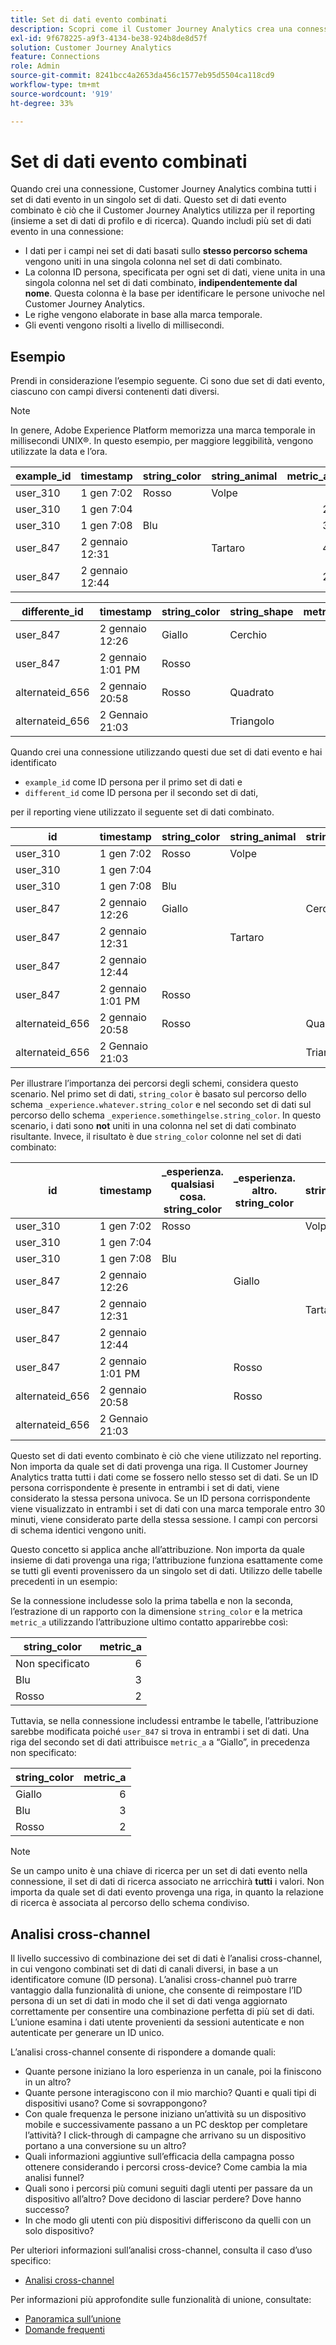 ```yaml
---
title: Set di dati evento combinati
description: Scopri come il Customer Journey Analytics crea una connessione combinando set di dati.
exl-id: 9f678225-a9f3-4134-be38-924b8de8d57f
solution: Customer Journey Analytics
feature: Connections
role: Admin
source-git-commit: 8241bcc4a2653da456c1577eb95d5504ca118cd9
workflow-type: tm+mt
source-wordcount: '919'
ht-degree: 33%

---
```



# Set di dati evento combinati

Quando crei una connessione, Customer Journey Analytics combina tutti i set di dati evento in un singolo set di dati. Questo set di dati evento combinato è ciò che il Customer Journey Analytics utilizza per il reporting (insieme a set di dati di profilo e di ricerca). Quando includi più set di dati evento in una connessione:

* I dati per i campi nei set di dati basati sullo **stesso percorso schema** vengono uniti in una singola colonna nel set di dati combinato.
* La colonna ID persona, specificata per ogni set di dati, viene unita in una singola colonna nel set di dati combinato, **indipendentemente dal nome**. Questa colonna è la base per identificare le persone univoche nel Customer Journey Analytics.
* Le righe vengono elaborate in base alla marca temporale.
* Gli eventi vengono risolti a livello di millisecondi.

## Esempio

Prendi in considerazione l’esempio seguente. Ci sono due set di dati evento, ciascuno con campi diversi contenenti dati diversi.

>[!NOTE]
>
>In genere, Adobe Experience Platform memorizza una marca temporale in millisecondi UNIX®. In questo esempio, per maggiore leggibilità, vengono utilizzate la data e l’ora.

| example_id | timestamp | string_color | string_animal | metric_a |
| --- | --- | --- | --- | ---: |
| user_310 | 1 gen 7:02 | Rosso | Volpe | |
| user_310 | 1 gen 7:04 | | | 2 |
| user_310 | 1 gen 7:08 | Blu | | 3 |
| user_847 | 2 gennaio 12:31 | | Tartaro | 4 |
| user_847 | 2 gennaio 12:44 | | | 2 |

| differente_id | timestamp | string_color | string_shape | metric_b |
| --- | --- | --- | --- | ---: |
| user_847 | 2 gennaio 12:26 | Giallo | Cerchio | 8,5 |
| user_847 | 2 gennaio 1:01 PM | Rosso | | |
| alternateid_656 | 2 gennaio 20:58 | Rosso | Quadrato | 4.2 |
| alternateid_656 | 2 Gennaio 21:03 | | Triangolo | 3,1 |

Quando crei una connessione utilizzando questi due set di dati evento e hai identificato

* `example_id` come ID persona per il primo set di dati e
* `different_id` come ID persona per il secondo set di dati,

per il reporting viene utilizzato il seguente set di dati combinato.

| id | timestamp | string_color | string_animal | string_shape | metric_a | metric_b |
| --- | --- | --- | --- | --- | ---: | ---: |
| user_310 | 1 gen 7:02 | Rosso | Volpe | | | |
| user_310 | 1 gen 7:04 | | | | 2 | |
| user_310 | 1 gen 7:08 | Blu | | | 3 | |
| user_847 | 2 gennaio 12:26 | Giallo | | Cerchio | | 8,5 |
| user_847 | 2 gennaio 12:31 | | Tartaro | | 4 | |
| user_847 | 2 gennaio 12:44 | | | | 2 | |
| user_847 | 2 gennaio 1:01 PM | Rosso | | | | |
| alternateid_656 | 2 gennaio 20:58 | Rosso | | Quadrato | | 4.2 |
| alternateid_656 | 2 Gennaio 21:03 | | | Triangolo | | 3,1 |

Per illustrare l’importanza dei percorsi degli schemi, considera questo scenario. Nel primo set di dati, `string_color` è basato sul percorso dello schema `_experience.whatever.string_color` e nel secondo set di dati sul percorso dello schema `_experience.somethingelse.string_color`. In questo scenario, i dati sono **not** uniti in una colonna nel set di dati combinato risultante. Invece, il risultato è due `string_color` colonne nel set di dati combinato:

| id | timestamp | _esperienza.<br/>qualsiasi cosa.<br/>string_color | _esperienza.<br/>altro.<br/>string_color | string_animal | string_shape | metric_a | metric_b |
| --- | --- | --- | --- | --- | --- | ---: | ---:|
| user_310 | 1 gen 7:02 | Rosso | | Volpe | | | |
| user_310 | 1 gen 7:04 | | | | | 2 | |
| user_310 | 1 gen 7:08 | Blu | | | | 3 | |
| user_847 | 2 gennaio 12:26 | | Giallo | | Cerchio | | 8,5 |
| user_847 | 2 gennaio 12:31 | | | Tartaro |  | 4 | |
| user_847 | 2 gennaio 12:44 | | | | | 2 | |
| user_847 | 2 gennaio 1:01 PM | | Rosso | | | | |
| alternateid_656 | 2 gennaio 20:58 | | Rosso | | Quadrato | | 4.2 |
| alternateid_656 | 2 Gennaio 21:03 | | | | Triangolo | | 3,1 |

Questo set di dati evento combinato è ciò che viene utilizzato nel reporting. Non importa da quale set di dati provenga una riga. Il Customer Journey Analytics tratta tutti i dati come se fossero nello stesso set di dati. Se un ID persona corrispondente è presente in entrambi i set di dati, viene considerato la stessa persona univoca. Se un ID persona corrispondente viene visualizzato in entrambi i set di dati con una marca temporale entro 30 minuti, viene considerato parte della stessa sessione. I campi con percorsi di schema identici vengono uniti.

Questo concetto si applica anche all’attribuzione. Non importa da quale insieme di dati provenga una riga; l’attribuzione funziona esattamente come se tutti gli eventi provenissero da un singolo set di dati. Utilizzo delle tabelle precedenti in un esempio:

Se la connessione includesse solo la prima tabella e non la seconda, l’estrazione di un rapporto con la dimensione `string_color` e la metrica `metric_a` utilizzando l’attribuzione ultimo contatto apparirebbe così:

| string_color | metric_a |
| --- | ---: |
| Non specificato | 6 |
| Blu | 3 |
| Rosso | 2 |

Tuttavia, se nella connessione includessi entrambe le tabelle, l’attribuzione sarebbe modificata poiché `user_847` si trova in entrambi i set di dati. Una riga del secondo set di dati attribuisce `metric_a` a “Giallo”, in precedenza non specificato:

| string_color | metric_a |
| --- | ---: |
| Giallo | 6 |
| Blu | 3 |
| Rosso | 2 |

>[!NOTE]
>
>Se un campo unito è una chiave di ricerca per un set di dati evento nella connessione, il set di dati di ricerca associato ne arricchirà **tutti** i valori. Non importa da quale set di dati evento provenga una riga, in quanto la relazione di ricerca è associata al percorso dello schema condiviso.

## Analisi cross-channel

Il livello successivo di combinazione dei set di dati è l’analisi cross-channel, in cui vengono combinati set di dati di canali diversi, in base a un identificatore comune (ID persona). L’analisi cross-channel può trarre vantaggio dalla funzionalità di unione, che consente di reimpostare l’ID persona di un set di dati in modo che il set di dati venga aggiornato correttamente per consentire una combinazione perfetta di più set di dati. L’unione esamina i dati utente provenienti da sessioni autenticate e non autenticate per generare un ID unico.

L’analisi cross-channel consente di rispondere a domande quali:

* Quante persone iniziano la loro esperienza in un canale, poi la finiscono in un altro?
* Quante persone interagiscono con il mio marchio? Quanti e quali tipi di dispositivi usano? Come si sovrappongono?
* Con quale frequenza le persone iniziano un’attività su un dispositivo mobile e successivamente passano a un PC desktop per completare l’attività? I click-through di campagne che arrivano su un dispositivo portano a una conversione su un altro?
* Quali informazioni aggiuntive sull’efficacia della campagna posso ottenere considerando i percorsi cross-device? Come cambia la mia analisi funnel?
* Quali sono i percorsi più comuni seguiti dagli utenti per passare da un dispositivo all’altro? Dove decidono di lasciar perdere? Dove hanno successo?
* In che modo gli utenti con più dispositivi differiscono da quelli con un solo dispositivo?


Per ulteriori informazioni sull’analisi cross-channel, consulta il caso d’uso specifico:

* [Analisi cross-channel](../use-cases/cross-channel/cross-channel.md)

Per informazioni più approfondite sulle funzionalità di unione, consultate:

* [Panoramica sull’unione](/help/stitching/overview.md)
* [Domande frequenti](/help/stitching/faq.md)

